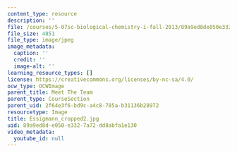 ```yaml
---
content_type: resource
description: ''
file: /courses/5-07sc-biological-chemistry-i-fall-2013/89a9ed8de050e3327a72dd8abfa1e130_Essigmann_cropped2.jpg
file_size: 4851
file_type: image/jpeg
image_metadata:
  caption: ''
  credit: ''
  image-alt: ''
learning_resource_types: []
license: https://creativecommons.org/licenses/by-nc-sa/4.0/
ocw_type: OCWImage
parent_title: Meet The Team
parent_type: CourseSection
parent_uid: 2f64e3f6-bd9c-a4c8-785a-b31136b28972
resourcetype: Image
title: Essigmann_cropped2.jpg
uid: 89a9ed8d-e050-e332-7a72-dd8abfa1e130
video_metadata:
  youtube_id: null
---
```

